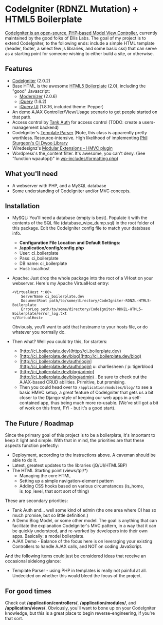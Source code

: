 CodeIgniter (RDNZL Mutation) + HTML5 Boilerplate
================================================

[CodeIgniter is an open-source, PHP-based Model View Controller](http://codeigniter.com), currently maintained by the good folks of Ellis Labs. The goal of my project is to extend CodeIgniter, to the following ends: include a simple HTML template (header, footer, a select few js libraries, and some basic css) that can serve as a starting point for someone wishing to either build a site, or otherwise.

Features
--------
+	[CodeIgniter](http://codeigniter.com) (2.0.2)
+ 	Base HTML is the awesome [HTML5 Boilerplate](http://html5boilerplate.com/) (2.0), including the "good" Javascript:
	- 	[Modernizer](http://www.modernizr.com/) (2.0.6)
	- 	[jQuery](http://jquery.com) (1.6.2)
	- 	[jQuery UI](http://jqueryui.com) (1.8.16, included theme: Pepper)
+ 	An demo AJAX Controller/View/Usage scenario to get people started on that path.
+ 	Access control by [Tank Auth](http://www.konyukhov.com/soft/tank_auth/) for access control (TODO: create a users-management backend)
+ 	CodeIgniter's [Template Parser](http://codeigniter.com/user_guide/libraries/parser.html) (Note, this class is apparently pretty worthless. Resource-intensive. High likelihood of implementing [Phil Sturgeon's CI Dwoo Library](https://github.com/philsturgeon/codeigniter-dwoo)
+	Wiredesignz's [Modular Extensions - HMVC plugin](https://bitbucket.org/wiredesignz/codeigniter-modular-extensions-hmvc/wiki/Home)
+ 	Wordpress's the_content filter. It's awesome, you can't deny. (See "function wpautop()" in [wp-includes/formatting.php](http://svn.automattic.com/wordpress/tags/3.1.1/wp-includes/formatting.php))

What you'll need
----------------
+ 	A webserver with PHP, and a MySQL database
+ 	Some understanding of CodeIgniter and/or MVC concepts.

Installation
------------
+ 	MySQL: You'll need a database (empty is best). Populate it with the contents of the SQL file (database\_wipe\_dump.sql) in the root folder of this package. Edit the CodeIgniter config file to match your database info.
	- 	**Configuration File Location and Default Settings:**
    -	**/application/config/config.php**
	- 	User: ci_boilerplate
    - 	Pass: ci_boilerplate
    - 	DB name: ci_boilerplate
    - 	Host: localhost
    
+ 	Apache: Just drop the whole package into the root of a VHost on your webserver. Here's my Apache VirtualHost entry:
    
        <VirtualHost *:80>
            ServerName ci_boilerplate.dev
            DocumentRoot path/to/some/directory/CodeIgniter-RDNZL-HTML5-Boilerplate
            ErrorLog path/to/some/directory/CodeIgniter-RDNZL-HTML5-Boilerplate/error_log.txt
        </VirtualHost>
	
	Obviously, you'll want to add that hostname to your hosts file, or do whatever you normally do.

+	Then what? Well you could try this, for starters:
	-	[http://ci_boilerplate.dev](http://ci_boilerplate.dev)
	-	[http://ci_boilerplate.dev/blog](http://ci_boilerplate.dev/blog)
	-	[http://ci_boilerplate.dev/auth/login](http://ci_boilerplate.dev/auth/login) u: charliesheen / p: tigerblood
	-	[http://ci_boilerplate.dev/blog/admin](http://ci_boilerplate.dev/blog/admin) . Be sure to check out the AJAX-based CRUD abilities. Primitive, but promising.
	-	Then you could head over to <code>/application/modules/blog/</code> to see a basic HMVC setup, a great feature of CodeIgniter that gets us a bit closer to the Django-style of keeping our web apps in a self-contained app, thus being much more re-usable. (We've still got a bit of work on this front, FYI - but it's a good start).

The Future / Roadmap
--------------------
Since the primary goal of this project is to be a boilerplate, it's important to keep it light and simple. With that in mind, the priorities are that these aspects function perfectly:

+	Deployment, according to the instructions above. A caveman should be able to do it.
+	Latest, greatest updates to the libraries (jQ/UI/HTML5BP)
+	The HTML Starting point (views/tpl/*)
	-	Managing the core HTML
    -	Setting up a simple navigation-element pattern
    -	Adding CSS hooks based on various circumstances (is_home, is_top_level, that sort sort of thing)

These are secondary priorities:

+	Tank Auth and... well some kind of admin (the one area where CI has so much promise, but so little definition.)
+	A Demo Blog Model, or some other model. The goal is anything that can facilitate the explanation CodeIgniter's MVC pattern, in a way that it can be quickly understood, and re-worked by developers into their own apps. Basically: a model boilerplate.
+	AJAX Demo - Balance of the focus here is on leveraging your existing Controllers to handle AJAX calls, and NOT on coding JavaScript. 

And the following items could just be considered ideas that receive an occasional sidelong glance:

+	Template Parser - using PHP in templates is really not painful at all. Undecided on whether this would bleed the focus of the project.


For good times
--------------
Check out **/application/controllers/**, **/application/modules/**, and **/application/views/**. Obviously, you'll want to bone up on your CodeIgniter knowledge, but this is a great place to begin reverse-engineering, if you're that sort.
